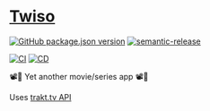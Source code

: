 # [Twiso](https://twiso.now.sh)

[![GitHub package.json version](https://img.shields.io/github/package-json/v/pouyio/twiso)](https://github.com/pouyio/twiso/blob/master/CHANGELOG.md)
[![semantic-release](https://img.shields.io/badge/%20%20%F0%9F%93%A6%F0%9F%9A%80-semantic--release-e10079.svg)](https://github.com/semantic-release/semantic-release)

[![CI](https://github.com/pouyio/twiso/workflows/CI/badge.svg)](https://github.com/pouyio/twiso/actions?query=workflow%3A%22CI%22)
[![CD](https://github.com/pouyio/twiso/workflows/CD/badge.svg)](https://github.com/pouyio/twiso/actions?query=workflow%3A%22CD%22)

📽🍿 Yet another movie/series app 📽🍿

Uses [trakt.tv API](https://trakt.tv)
